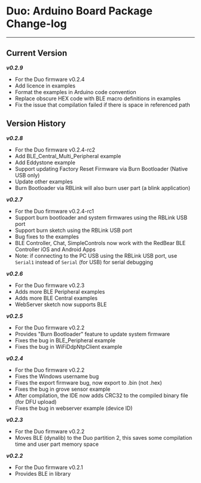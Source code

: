 # Duo: Arduino Board Package Change-log
---


## Current Version

***v0.2.9***

* For the Duo firmware v0.2.4
* Add licence in examples
* Format the examples in Arduino code convention
* Replace obscure HEX code with BLE macro definitions in examples
* Fix the issue that compilation failed if there is space in referenced path
 

## Version History

***v0.2.8***

* For the Duo firmware v0.2.4-rc2
* Add BLE\_Central\_Multi\_Peripheral example
* Add Eddystone example
* Support updating Factory Reset Firmware via Burn Bootloader (Native USB only)
* Update other examples
* Burn Bootloader via RBLink will also burn user part (a blink application)

***v0.2.7***

* For the Duo firmware v0.2.4-rc1
* Support burn bootloader and system firmwares using the RBLink USB port
* Support burn sketch using the RBLink USB port
* Bug fixes to the examples
* BLE Controller, Chat, SimpleControls now work with the RedBear BLE Controller iOS and Android Apps
* Note: if connecting to the PC USB using the RBLink USB port, use `Serial1` instead of `Serial` (for USB) for serial debugging

***v0.2.6***

* For the Duo firmware v0.2.3
* Adds more BLE Peripheral examples
* Adds more BLE Central examples
* WebServer sketch now supports BLE

***v0.2.5***

* For the Duo firmware v0.2.2
* Provides "Burn Bootloader" feature to update system firmware
* Fixes the bug in BLE_Peripheral example
* Fixes the bug in WiFiDdpNtpClient example

***v0.2.4***

* For the Duo firmware v0.2.2
* Fixes the Windows username bug
* Fixes the export firmware bug, now export to .bin (not .hex)
* Fixes the bug in grove sensor example
* After compilation, the IDE now adds CRC32 to the compiled binary file (for DFU upload)
* Fixes the bug in webserver example (device ID)

***v0.2.3***

* For the Duo firmware v0.2.2
* Moves BLE (dynalib) to the Duo partition 2, this saves some compilation time and user part memory space

***v0.2.2***

* For the Duo firmware v0.2.1
* Provides BLE in library

